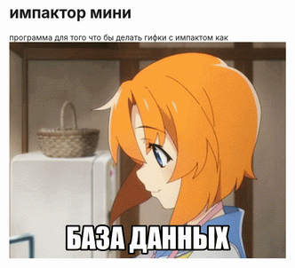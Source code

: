 # импактор мини
программа для того что бы делать гифки с импактом как <br>
![](/readme_preview.gif)
